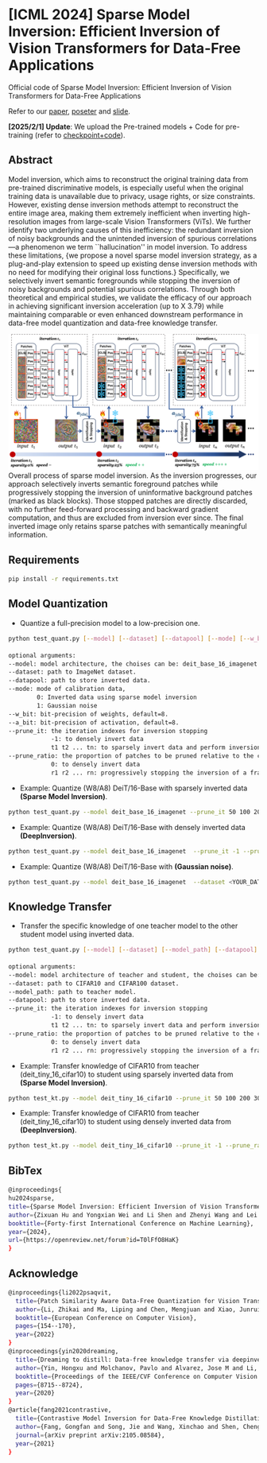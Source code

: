 

# [ICML 2024] Sparse Model Inversion: Efficient Inversion of Vision Transformers for Data-Free Applications

Official code of Sparse Model Inversion: Efficient Inversion of Vision Transformers for Data-Free Applications

Refer to our [paper](https://openreview.net/pdf?id=T0lFfO8HaK), [poseter](https://icml.cc/media/PosterPDFs/ICML%202024/33981.png?t=1718822154.2565045) and [slide](https://icml.cc/media/icml-2024/Slides/33981_Z9O0rB0.pdf).

**[2025/2/1] Update**: We upload the Pre-trained models + Code for pre-training (refer to [checkpoint+code](https://drive.google.com/drive/folders/19fbRtQEdf_o1oTHrZYWuNq0vN35sC_49?usp=sharing)).

## Abstract
Model inversion, which aims to reconstruct the original training data from pre-trained discriminative models, is especially useful when the original training data is unavailable due to privacy, usage rights, or size constraints. However, existing dense inversion methods attempt to reconstruct the entire image area, making them extremely inefficient when inverting high-resolution images from large-scale Vision Transformers (ViTs). We further identify two underlying causes of this inefficiency: the redundant inversion of noisy backgrounds and the unintended inversion of spurious correlations—a phenomenon we term ``hallucination'' in model inversion. To address these limitations, {we propose a novel sparse model inversion strategy, as a plug-and-play extension to speed up existing dense inversion methods with no need for modifying their original loss functions.} Specifically, we selectively invert semantic foregrounds while stopping the inversion of noisy backgrounds and potential spurious correlations. Through both theoretical and empirical studies, we validate the efficacy of our approach in achieving significant inversion acceleration (up to 
X 3.79) while maintaining comparable or even enhanced downstream performance in data-free model quantization and data-free knowledge transfer.

![](fig/pipeline.png )
Overall process of sparse model inversion. As the inversion progresses, our approach selectively inverts semantic foreground
patches while progressively stopping the inversion of uninformative background patches (marked as black blocks). Those stopped patches
are directly discarded, with no further feed-forward processing and backward gradient computation, and thus are excluded from inversion
ever since. The final inverted image only retains sparse patches with semantically meaningful information.


## Requirements
  
```bash
pip install -r requirements.txt
```

## Model Quantization

- Quantize a full-precision model to a low-precision one.
```bash
python test_quant.py [--model] [--dataset] [--datapool] [--mode] [--w_bit] [--a_bit] [--prune_it] [--prune_ratio]

optional arguments:
--model: model architecture, the choises can be: deit_base_16_imagenet and deit_tiny_16_imagenet.
--dataset: path to ImageNet dataset.
--datapool: path to store inverted data.
--mode: mode of calibration data,
        0: Inverted data using sparse model inversion
        1: Gaussian noise
--w_bit: bit-precision of weights, default=8.
--a_bit: bit-precision of activation, default=8.
--prune_it: the iteration indexes for inversion stopping
            -1: to densely invert data
            t1 t2 ... tn: to sparsely invert data and perform inversion stopping at t1, t2, ..., tn
--prune_ratio: the proportion of patches to be pruned relative to the current remaining patches
            0: to densely invert data
            r1 r2 ... rn: progressively stopping the inversion of a fraction (r1, r2, ..., rn)$$ of patches at iterations (t1, t2, ..., tn), respectively
```

- Example: Quantize (W8/A8) DeiT/16-Base with sparsely inverted data **(Sparse Model Inversion)**.

```bash
python test_quant.py --model deit_base_16_imagenet --prune_it 50 100 200 300 --prune_ratio 0.3 0.3 0.3 0.3 --dataset <YOUR_DATA_DIR> --datapool <YOUR_DATAPOOL_DIR> --mode 0 --w_bit 8 --a_bit 8
```

- Example: Quantize (W8/A8) DeiT/16-Base with densely inverted data **(DeepInversion)**.

```bash
python test_quant.py --model deit_base_16_imagenet  --prune_it -1 --prune_ratio 0 --dataset <YOUR_DATA_DIR> --datapool <YOUR_DATAPOOL_DIR> --mode 0 --w_bit 8 --a_bit 8
```

- Example: Quantize (W8/A8) DeiT/16-Base with **(Gaussian noise)**.

```bash
python test_quant.py --model deit_base_16_imagenet  --dataset <YOUR_DATA_DIR> --mode 1
```
## Knowledge Transfer
- Transfer the specific knowledge of one teacher model to the other student model using inverted data.
```bash
python test_quant.py [--model] [--dataset] [--model_path] [--datapool] [--prune_it] [--prune_ratio]

optional arguments:
--model: model architecture of teacher and student, the choises can be: deit_tiny_16_cifar10/deit_base_16_cifar10/deit_tiny_16_cifar100/deit_base_16_cifar100.
--dataset: path to CIFAR10 and CIFAR100 dataset.
--model_path: path to teacher model.
--datapool: path to store inverted data.
--prune_it: the iteration indexes for inversion stopping
            -1: to densely invert data
            t1 t2 ... tn: to sparsely invert data and perform inversion stopping at t1, t2, ..., tn
--prune_ratio: the proportion of patches to be pruned relative to the current remaining patches
            0: to densely invert data
            r1 r2 ... rn: progressively stopping the inversion of a fraction (r1, r2, ..., rn)$$ of patches at iterations (t1, t2, ..., tn), respectively
```

- Example: Transfer knowledge of CIFAR10 from teacher (deit_tiny_16_cifar10) to student using sparsely inverted data from **(Sparse Model Inversion)**.

```bash
python test_kt.py --model deit_tiny_16_cifar10 --prune_it 50 100 200 300 --prune_ratio 0.3 0.3 0.3 0.3 --dataset <YOUR_DATA_DIR> --model_path <YOUR_TEACHER_DIR> --datapool <YOUR_DATAPOOL_DIR>
```

- Example: Transfer knowledge of CIFAR10 from teacher (deit_tiny_16_cifar10) to student using densely inverted data from **(DeepInversion)**.

```bash
python test_kt.py --model deit_tiny_16_cifar10 --prune_it -1 --prune_ratio 0 --dataset <YOUR_DATA_DIR> --model_path <YOUR_TEACHER_DIR> --datapool <YOUR_DATAPOOL_DIR>
```
## BibTex
```bash
@inproceedings{
hu2024sparse,
title={Sparse Model Inversion: Efficient Inversion of Vision Transformers for Data-Free Applications},
author={Zixuan Hu and Yongxian Wei and Li Shen and Zhenyi Wang and Lei Li and Chun Yuan and Dacheng Tao},
booktitle={Forty-first International Conference on Machine Learning},
year={2024},
url={https://openreview.net/forum?id=T0lFfO8HaK}
}
```

## Acknowledge
```bash
@inproceedings{li2022psaqvit,
  title={Patch Similarity Aware Data-Free Quantization for Vision Transformers},
  author={Li, Zhikai and Ma, Liping and Chen, Mengjuan and Xiao, Junrui and Gu, Qingyi},
  booktitle={European Conference on Computer Vision},
  pages={154--170},
  year={2022}
}
@inproceedings{yin2020dreaming,
  title={Dreaming to distill: Data-free knowledge transfer via deepinversion},
  author={Yin, Hongxu and Molchanov, Pavlo and Alvarez, Jose M and Li, Zhizhong and Mallya, Arun and Hoiem, Derek and Jha, Niraj K and Kautz, Jan},
  booktitle={Proceedings of the IEEE/CVF Conference on Computer Vision and Pattern Recognition},
  pages={8715--8724},
  year={2020}
}
@article{fang2021contrastive,
  title={Contrastive Model Inversion for Data-Free Knowledge Distillation},
  author={Fang, Gongfan and Song, Jie and Wang, Xinchao and Shen, Chengchao and Wang, Xingen and Song, Mingli},
  journal={arXiv preprint arXiv:2105.08584},
  year={2021}
}
```
